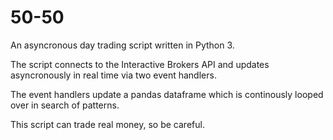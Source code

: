 # 50-50

An asyncronous day trading script written in Python 3.

The script connects to the Interactive Brokers API and updates asyncronously in real time via two event handlers. 

The event handlers update a pandas dataframe which is continously looped over in search of patterns.

This script can trade real money, so be careful.


